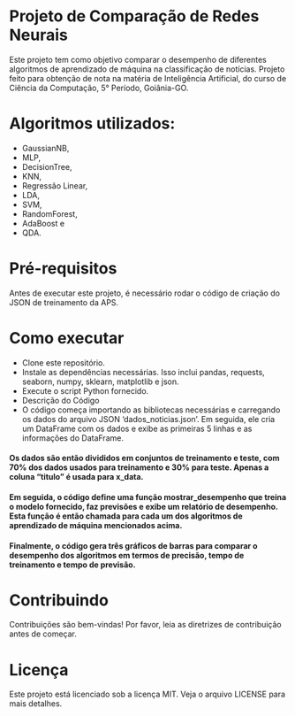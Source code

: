 # Projeto de Comparação de Redes Neurais
Este projeto tem como objetivo comparar o desempenho de diferentes algoritmos de aprendizado de máquina na classificação de notícias. 
Projeto feito para obtenção de nota na matéria de Inteligência Artificial, do curso de Ciência da Computação, 5° Período, Goiânia-GO.

# Algoritmos utilizados:
- GaussianNB,
- MLP,
- DecisionTree,
- KNN,
- Regressão Linear,
- LDA,
- SVM,
- RandomForest,
- AdaBoost e
- QDA.

# Pré-requisitos
Antes de executar este projeto, é necessário rodar o código de criação do JSON de treinamento da APS.

# Como executar
- Clone este repositório.
- Instale as dependências necessárias. Isso inclui pandas, requests, seaborn, numpy, sklearn, matplotlib e json.
- Execute o script Python fornecido.
- Descrição do Código
- O código começa importando as bibliotecas necessárias e carregando os dados do arquivo JSON ‘dados_noticias.json’. Em seguida, ele cria um DataFrame com os dados e exibe as primeiras 5 linhas e as informações do DataFrame.

#### Os dados são então divididos em conjuntos de treinamento e teste, com 70% dos dados usados para treinamento e 30% para teste. Apenas a coluna “titulo” é usada para x_data.

#### Em seguida, o código define uma função mostrar_desempenho que treina o modelo fornecido, faz previsões e exibe um relatório de desempenho. Esta função é então chamada para cada um dos algoritmos de aprendizado de máquina mencionados acima.

#### Finalmente, o código gera três gráficos de barras para comparar o desempenho dos algoritmos em termos de precisão, tempo de treinamento e tempo de previsão.

# Contribuindo
Contribuições são bem-vindas! Por favor, leia as diretrizes de contribuição antes de começar.

# Licença
Este projeto está licenciado sob a licença MIT. Veja o arquivo LICENSE para mais detalhes.

